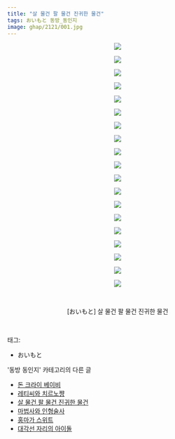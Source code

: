```yaml
---
title: "살 물건 팔 물건 진귀한 물건"
tags: おいもと 동방_동인지
image: ghap/2121/001.jpg
---
```

<div class="article">
<p style="text-align: center; clear: none; float: none;"></p>
<p style="text-align: center; clear: none; float: none;"></p>
<p style="text-align: center; clear: none; float: none;"></p>
<p style="text-align: center; clear: none; float: none;"></p>
<p style="text-align: center; clear: none; float: none;"></p>
<p style="text-align: center; clear: none; float: none;"></p>
<p style="text-align: center; clear: none; float: none;"></p>
<p style="text-align: center; clear: none; float: none;"></p>
<p style="text-align: center; clear: none; float: none;"></p>
<p style="text-align: center; clear: none; float: none;"></p>
<p style="text-align: center; clear: none; float: none;"></p>
<p style="text-align: center; clear: none; float: none;"></p>
<p style="text-align: center; clear: none; float: none;"></p>
<p style="text-align: center; clear: none; float: none;"></p>
<p style="text-align: center; clear: none; float: none;"></p>
<p style="text-align: center; clear: none; float: none;"></p>
<p style="text-align: center; clear: none; float: none;"></p>
<p style="text-align: center; clear: none; float: none;"></p>
<p style="text-align: center; clear: none; float: none;"></p>
<p style="text-align: center; clear: none; float: none;"><img src="{{ site.nasurl }}/ghap/2121/001.jpg"/></p>
<p style="text-align: center; clear: none; float: none;"><img src="{{ site.nasurl }}/ghap/2121/002.jpg"/></p>
<p style="text-align: center; clear: none; float: none;"><img src="{{ site.nasurl }}/ghap/2121/003.jpg"/></p>
<p style="text-align: center; clear: none; float: none;"><img src="{{ site.nasurl }}/ghap/2121/004.jpg"/></p>
<p style="text-align: center; clear: none; float: none;"><img src="{{ site.nasurl }}/ghap/2121/005.jpg"/></p>
<p style="text-align: center; clear: none; float: none;"><img src="{{ site.nasurl }}/ghap/2121/006.jpg"/></p>
<p style="text-align: center; clear: none; float: none;"><img src="{{ site.nasurl }}/ghap/2121/007.jpg"/></p>
<p style="text-align: center; clear: none; float: none;"><img src="{{ site.nasurl }}/ghap/2121/008.jpg"/></p>
<p style="text-align: center; clear: none; float: none;"><img src="{{ site.nasurl }}/ghap/2121/009.jpg"/></p>
<p style="text-align: center; clear: none; float: none;"><img src="{{ site.nasurl }}/ghap/2121/010.jpg"/></p>
<p style="text-align: center; clear: none; float: none;"><img src="{{ site.nasurl }}/ghap/2121/011.jpg"/></p>
<p style="text-align: center; clear: none; float: none;"><img src="{{ site.nasurl }}/ghap/2121/012.jpg"/></p>
<p style="text-align: center; clear: none; float: none;"><img src="{{ site.nasurl }}/ghap/2121/013.jpg"/></p>
<p style="text-align: center; clear: none; float: none;"><img src="{{ site.nasurl }}/ghap/2121/014.jpg"/></p>
<p style="text-align: center; clear: none; float: none;"><img src="{{ site.nasurl }}/ghap/2121/015.jpg"/></p>
<p style="text-align: center; clear: none; float: none;"><img src="{{ site.nasurl }}/ghap/2121/016.jpg"/></p>
<p style="text-align: center; clear: none; float: none;"><img src="{{ site.nasurl }}/ghap/2121/017.jpg"/></p>
<p style="text-align: center; clear: none; float: none;"><img src="{{ site.nasurl }}/ghap/2121/018.jpg"/></p>
<p style="text-align: center; clear: none; float: none;"><img src="{{ site.nasurl }}/ghap/2121/019.jpg"/></p>
<p style="text-align: center; clear: none; float: none;"><br/></p>
<p style="text-align: center; clear: none; float: none;">[おいもと] 살 물건 팔 물건 진귀한 물건</p>
<p><br/></p>
</div><div class="tagTrail">
<p>태그: </p>
<ul>
<li>おいもと</li>
</ul>
</div><div class="another">
<p>'동방 동인지' 카테고리의 다른 글</p>
<ul>
<li><a href="/2016-09-11-ghap_2123">돈 크라이 베이비</a></li>
<li><a href="/2016-09-11-ghap_2122">레티씨와 치르노쨩</a></li>
<li><a href="/2016-09-11-ghap_2121">살 물건 팔 물건 진귀한 물건</a></li>
<li><a href="/2016-09-11-ghap_2120">마법사와 인형술사</a></li>
<li><a href="/2016-09-11-ghap_2119">홍마가 스위트</a></li>
<li><a href="/2016-09-11-ghap_2118">대각선 자리의 아이돌</a></li>
</ul>
</div><div class="cb_module cb_fluid">
<div class="cb_wrt cb_profile">
</div><!-- commentList close -->
</div>